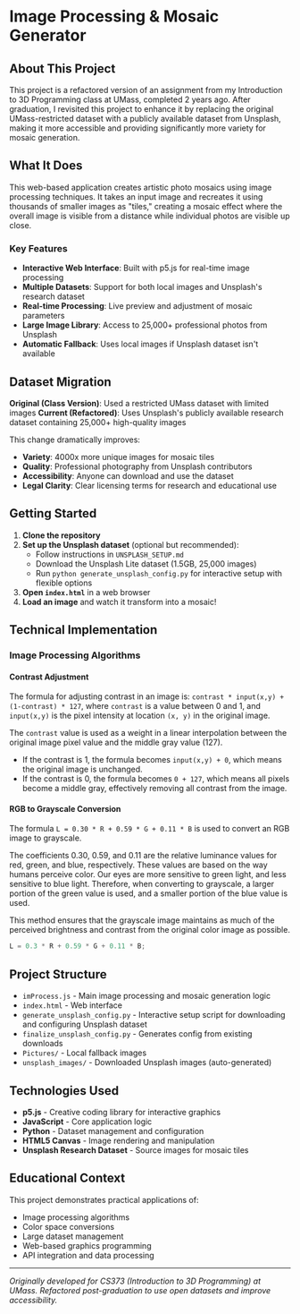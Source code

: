 # Image Processing & Mosaic Generator

## About This Project

This project is a refactored version of an assignment from my Introduction to 3D Programming class at UMass, completed 2 years ago. After graduation, I revisited this project to enhance it by replacing the original UMass-restricted dataset with a publicly available dataset from Unsplash, making it more accessible and providing significantly more variety for mosaic generation.

## What It Does

This web-based application creates artistic photo mosaics using image processing techniques. It takes an input image and recreates it using thousands of smaller images as "tiles," creating a mosaic effect where the overall image is visible from a distance while individual photos are visible up close.

### Key Features

- **Interactive Web Interface**: Built with p5.js for real-time image processing
- **Multiple Datasets**: Support for both local images and Unsplash's research dataset
- **Real-time Processing**: Live preview and adjustment of mosaic parameters
- **Large Image Library**: Access to 25,000+ professional photos from Unsplash
- **Automatic Fallback**: Uses local images if Unsplash dataset isn't available

## Dataset Migration

**Original (Class Version)**: Used a restricted UMass dataset with limited images
**Current (Refactored)**: Uses Unsplash's publicly available research dataset containing 25,000+ high-quality images

This change dramatically improves:

- **Variety**: 4000x more unique images for mosaic tiles
- **Quality**: Professional photography from Unsplash contributors
- **Accessibility**: Anyone can download and use the dataset
- **Legal Clarity**: Clear licensing terms for research and educational use

## Getting Started

1. **Clone the repository**
2. **Set up the Unsplash dataset** (optional but recommended):
   - Follow instructions in `UNSPLASH_SETUP.md`
   - Download the Unsplash Lite dataset (1.5GB, 25,000 images)
   - Run `python generate_unsplash_config.py` for interactive setup with flexible options
3. **Open `index.html`** in a web browser
4. **Load an image** and watch it transform into a mosaic!

## Technical Implementation

### Image Processing Algorithms

#### Contrast Adjustment

The formula for adjusting contrast in an image is: `contrast * input(x,y) + (1-contrast) * 127`, where `contrast` is a value between 0 and 1, and `input(x,y)` is the pixel intensity at location `(x, y)` in the original image.

The `contrast` value is used as a weight in a linear interpolation between the original image pixel value and the middle gray value (127).

- If the contrast is 1, the formula becomes `input(x,y) + 0`, which means the original image is unchanged.
- If the contrast is 0, the formula becomes `0 + 127`, which means all pixels become a middle gray, effectively removing all contrast from the image.

#### RGB to Grayscale Conversion

The formula `L = 0.30 * R + 0.59 * G + 0.11 * B` is used to convert an RGB image to grayscale.

The coefficients 0.30, 0.59, and 0.11 are the relative luminance values for red, green, and blue, respectively. These values are based on the way humans perceive color. Our eyes are more sensitive to green light, and less sensitive to blue light. Therefore, when converting to grayscale, a larger portion of the green value is used, and a smaller portion of the blue value is used.

This method ensures that the grayscale image maintains as much of the perceived brightness and contrast from the original color image as possible.

```javascript
L = 0.3 * R + 0.59 * G + 0.11 * B;
```

## Project Structure

- `imProcess.js` - Main image processing and mosaic generation logic
- `index.html` - Web interface
- `generate_unsplash_config.py` - Interactive setup script for downloading and configuring Unsplash dataset
- `finalize_unsplash_config.py` - Generates config from existing downloads
- `Pictures/` - Local fallback images
- `unsplash_images/` - Downloaded Unsplash images (auto-generated)

## Technologies Used

- **p5.js** - Creative coding library for interactive graphics
- **JavaScript** - Core application logic
- **Python** - Dataset management and configuration
- **HTML5 Canvas** - Image rendering and manipulation
- **Unsplash Research Dataset** - Source images for mosaic tiles

## Educational Context

This project demonstrates practical applications of:

- Image processing algorithms
- Color space conversions
- Large dataset management
- Web-based graphics programming
- API integration and data processing

---

_Originally developed for CS373 (Introduction to 3D Programming) at UMass. Refactored post-graduation to use open datasets and improve accessibility._
